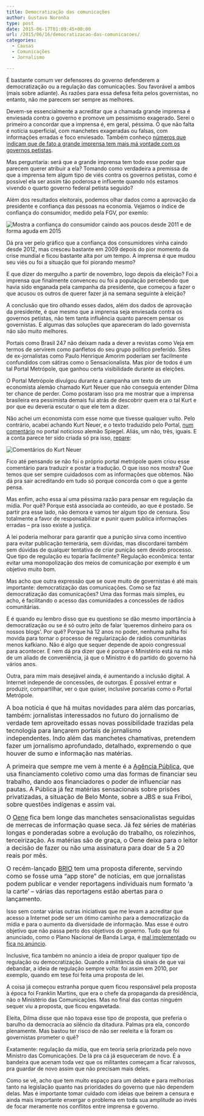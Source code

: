 ```yaml
---
title: Democratização das comunicações
author: Gustavo Noronha
type: post
date: 2015-06-17T01:09:45+00:00
url: /2015/06/16/democratizacao-das-comunicacoes/
categories:
  - Causas
  - Comunicações
  - Jornalismo

---
```

É bastante comum ver defensores do governo defenderem a democratização ou a regulação das comunicações. Sou favorável a ambos (mais sobre adiante). As razões para essa defesa feita pelos governistas, no entanto, não me parecem ser sempre as melhores.

Devem-se essencialmente a acreditar que a chamada grande imprensa é enviesada contra o governo e promove um pessimismo exagerado. Serei o primeiro a concordar que a imprensa é, em geral, péssima. O que não falta é notícia superficial, com manchetes exageradas ou falsas, com informações erradas e foco enviesado. Também conheço [números que indicam que de fato a grande imprensa tem mais má vontade com os governos petistas][1].

Mas perguntaria: será que a grande imprensa tem todo esse poder que parecem querer atribuir a ela? Tomando como verdadeira a premissa de que a imprensa tem algum tipo de viés contra os governos petistas, como é possível ela ser assim tão poderosa e influente quando nós estamos vivendo o quarto governo federal petista seguido?

Além dos resultados eleitorais, podemos olhar dados como a aprovação da presidente e confiança das pessoas na economia. Vejamos o índice de confiança do consumidor, medido pela FGV, por exemlo:

![Mostra a confiança do consumidor caindo aos poucos desde 2011 e de forma aguda em 2015](https://politi.kov.blog.br/wp-content/uploads/2015/06/icc.png "Mostra a confiança do consumidor caindo aos poucos desde 2011 e de forma aguda em 2015") 

Dá pra ver pelo gráfico que a confiança dos consumidores vinha caindo desde 2012, mas cresceu bastante em 2009 depois do pior momento da crise mundial e ficou bastante alta por um tempo. A imprensa é que mudou seu viés ou foi a situação que foi piorando mesmo?

E que dizer do mergulho a partir de novembro, logo depois da eleição? Foi a imprensa que finalmente convenceu ou foi a população percebendo que havia sido enganada pela campanha da presidente, que começou a fazer o que acusou os outros de querer fazer já na semana seguinte à eleição?

A conclusão que tiro olhando esses dados, além dos dados de aprovação da presidente, é que mesmo que a imprensa seja enviesada contra os governos petistas, não tem tanta influência quanto parecem pensar os governistas. E algumas das soluções que apareceram do lado governista não são muito melhores.

Portais como Brasil 247 não deixam nada a dever a revistas como Veja em termos de servirem como panfletos do seu grupo político preferido. Sites de ex-jornalistas como Paulo Henrique Amorim poderiam ser facilmente confundidos com sátiras como o Sensacionalista. Mas pior de todos é um tal Portal Metrópole, que ganhou certa visibilidade durante as eleições.

O Portal Metrópole divulgou durante a campanha um texto de um economista alemão chamado Kurt Neuer que não conseguia entender Dilma ter chance de perder. Como postaram isso pra me mostrar que a imprensa brasileira era pessimista demais fui atrás de descobrir quem era o tal Kurt e por que eu deveria escutar o que ele tem a dizer.

Não achei um economista com esse nome que tivesse qualquer vulto. Pelo contrário, acabei achando Kurt Neuer, e o texto traduzido pelo Portal, [num comentário][4] no portal noticioso alemão Spiegel. Aliás, um não, três, iguais. E a conta parece ter sido criada só pra isso, [repare][5]:

![Comentários do Kurt Neuer](https://politi.kov.blog.br/wp-content/uploads/2015/06/neuer.png "Comentários do Kurt Neuer") 

Fico até pensando se não foi o próprio portal metrópole quem criou esse comentário para traduzir e postar a tradução. O que isso nos mostra? Que temos que ser sempre cuidadosos com as informações que obtemos. Não dá pra sair acreditando em tudo só porque concorda com o que a gente pensa.

Mas enfim, acho essa aí uma péssima razão para pensar em regulação da mídia. Por quê? Porque está associada ao conteúdo, ao que é postado. Se partir pra esse lado, não demora e vamos ter algum tipo de censura. Sou totalmente a favor de responsabilizar e punir quem publica informações erradas &#8211; pra isso existe a justiça.

A lei poderia melhorar para garantir que a punição sirva como incentivo para evitar publicação temerária, sem dúvidas, mas discordarei também sem dúvidas de qualquer tentativa de criar punição sem devido processo. Que tipo de regulação eu toparia facilmente? Regulação econômica: tentar evitar uma monopolização dos meios de comunicação por exemplo é um objetivo muito bom.

Mas acho que outra expressão que se ouve muito de governistas é até mais importante: democratização das comunicações. Como se faz democratização das comunicações? Uma das formas mais simples, eu acho, é facilitando o acesso das comunidades a concessões de rádios comunitárias.

E é quando eu lembro disso que eu questiono se dão mesmo importância à democratização ou se é só outro jeito de falar &#8216;queremos dinheiro para os nossos blogs&#8217;. Por quê? Porque há 12 anos no poder, nenhuma palha foi movida para tornar o processo de regularização de rádios comunitárias menos kafkiano. Não é algo que sequer depende de apoio congressual para acontecer. E nem dá pra dizer que é porque o Ministério está na mão de um aliado de conveniência, já que o Ministro é do partido do governo há vários anos.

Outra, para mim mais desejável ainda, é aumentando a inclusão digital. A Internet independe de concessões, de outorgas. É possível entrar e produzir, compartilhar, ver o que quiser, inclusive porcarias como o Portal Metrópole.

<span style="font-size: 1rem;">A boa notícia é que há muitas novidades para além das porcarias, também: jornalistas interessados no futuro do jornalismo de verdade tem aproveitado essas novas possibilidade trazidas pela tecnologia para lançarem portais de jornalismo independentes. </span><span style="font-size: 1rem;">Indo além das manchetes chamativas, pretendem fazer um jornalismo aprofundado, detalhado, expremendo o que houver de sumo e informação nas matérias.</span>

<span style="font-size: 1rem;">A primeira que sempre me vem à mente é a </span><a style="font-size: 1rem;" title="Agência Pública" href="http://apublica.org/">Agência Pública</a><span style="font-size: 1rem;">, que usa financiamento coletivo como uma das formas de financiar seu trabalho, dando aos financiadores o poder de influenciar nas pautas. A Pública já fez matérias sensacionais sobre prisões privatizadas, a situação de Belo Monte, sobre a JBS e sua Friboi, sobre questões indígenas e assim vai.</span>

<span style="font-size: 1rem;">O </span><a style="font-size: 1rem;" title="Oene - Bem razoável" href="http://oene.com.br/">Oene</a><span style="font-size: 1rem;"> fica bem longe das manchetes sensacionalistas seguidas de merrecas de informação quase seca. Já fez séries de matérias longas e ponderadas sobre a evolução do trabalho, os rolezinhos, terceirização. As matérias são de graça, o Oene deixa para o leitor a decisão de fazer ou não uma assinatura para doar de 5 a 20 reais por mês.</span>

<span style="font-size: 1rem;">O recém-lançado </span><a style="font-size: 1rem;" title="BRIO" href="http://brio.media/pt/about">BRIO</a><span style="font-size: 1rem;"> tem uma proposta diferente, servindo como se fosse uma &#8220;app store&#8221; de notícias, em que jornalistas podem publicar e vender reportagens individuais num formato &#8216;a la carte&#8217; &#8211; várias das reportagens estão abertas para o lançamento.</span>

Isso sem contar várias outras iniciativas que me levam a acreditar que acesso a Internet pode ser um ótimo caminho para a democratização da mídia e para o aumento da diversidade de informação. Mas esse é outro objetivo que não passa perto dos objetivos do governo. Tudo que foi anunciado, como o Plano Nacional de Banda Larga, é [mal implementado][7] ou [fica no anúncio][8].

Inclusive, fica também no anúncio a ideia de propor qualquer tipo de regulação ou democratização. Quando a militância dá sinais de que vai debandar, a ideia de regulação sempre volta: foi assim em 2010, por exemplo, quando em tese foi feita uma proposta de lei.

A coisa já começou estranha porque quem ficou responsável pela proposta à época foi Franklin Martins, que era o chefe da propaganda da presidência, não o Ministério das Comunicações. Mas no final das contas ninguém sequer viu a proposta, que ficou engavetada.

Eleita, Dilma disse que não topava esse tipo de proposta, que preferia o barulho da democracia ao silêncio da ditadura. Palmas pra ela, concordo plenamente. Mas bastou ter risco de não ser reeleita e lá foram os governistas prometer o quê?

Exatamente: regulação da mídia, que em teoria seria priorizada pelo novo Ministro das Comunicações. De lá pra cá já esqueceram de novo. É a bandeira que acenam toda vez que os militantes começam a ficar raivosos, pra guardar de novo assim que não precisam mais deles.

Como se vê, acho que tem muito espaço para um debate e para melhorias tanto na legislação quanto nas prioridades do governo que não dependem delas. Mas é importante tomar cuidado com ideias que beirem a censura e ainda mais importante enxergar o problema em toda sua amplitude ao invés de focar meramente nos conflitos entre imprensa e governo.

 [1]: http://www.manchetometro.com.br/analises-1998/ "Manchetômetro - 1998"
 [2]: https://politi.kov.blog.br/wp-content/uploads/2015/06/icc.png
 [3]: http://portalibre.fgv.br/lumis/portal/file/fileDownload.jsp?fileId=8A7C82C54D34378F014D8CE0E78E242A "Divulgação INCC de meio de 2015"
 [4]: http://www.spiegel.de/forum/politik/praesidentenwahl-brasilien-rousseff-gewinnt-erste-wahlrunde-thread-163675-1.html#postbit_18895626 "Comentário do Kurt Neuer"
 [5]: http://www.spiegel.de/forum/member-493396.html "Conta do Kurt Neuer"
 [6]: https://politi.kov.blog.br/wp-content/uploads/2015/06/neuer.png
 [7]: https://politi.kov.blog.br/2014/09/22/pnbl-o-governo-devia-comecar-por-fazer-o-dever-de-casa/ "PNBL: o governo devia começar por fazer o dever de casa"
 [8]: http://www.cartacapital.com.br/blogs/intervozes/o-fracasso-do-plano-nacional-de-banda-larga-3770.html "O fracasso do Programa Nacional de Banda Larga"